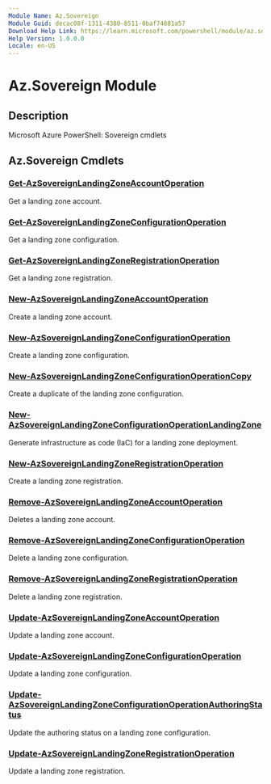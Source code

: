 ```yaml
---
Module Name: Az.Sovereign
Module Guid: decac08f-1311-4380-8511-0baf74881a57
Download Help Link: https://learn.microsoft.com/powershell/module/az.sovereign
Help Version: 1.0.0.0
Locale: en-US
---
```


# Az.Sovereign Module
## Description
Microsoft Azure PowerShell: Sovereign cmdlets

## Az.Sovereign Cmdlets
### [Get-AzSovereignLandingZoneAccountOperation](Get-AzSovereignLandingZoneAccountOperation.md)
Get a landing zone account.

### [Get-AzSovereignLandingZoneConfigurationOperation](Get-AzSovereignLandingZoneConfigurationOperation.md)
Get a landing zone configuration.

### [Get-AzSovereignLandingZoneRegistrationOperation](Get-AzSovereignLandingZoneRegistrationOperation.md)
Get a landing zone registration.

### [New-AzSovereignLandingZoneAccountOperation](New-AzSovereignLandingZoneAccountOperation.md)
Create a landing zone account.

### [New-AzSovereignLandingZoneConfigurationOperation](New-AzSovereignLandingZoneConfigurationOperation.md)
Create a landing zone configuration.

### [New-AzSovereignLandingZoneConfigurationOperationCopy](New-AzSovereignLandingZoneConfigurationOperationCopy.md)
Create a duplicate of the landing zone configuration.

### [New-AzSovereignLandingZoneConfigurationOperationLandingZone](New-AzSovereignLandingZoneConfigurationOperationLandingZone.md)
Generate infrastructure as code (IaC) for a landing zone deployment.

### [New-AzSovereignLandingZoneRegistrationOperation](New-AzSovereignLandingZoneRegistrationOperation.md)
Create a landing zone registration.

### [Remove-AzSovereignLandingZoneAccountOperation](Remove-AzSovereignLandingZoneAccountOperation.md)
Deletes a landing zone account.

### [Remove-AzSovereignLandingZoneConfigurationOperation](Remove-AzSovereignLandingZoneConfigurationOperation.md)
Delete a landing zone configuration.

### [Remove-AzSovereignLandingZoneRegistrationOperation](Remove-AzSovereignLandingZoneRegistrationOperation.md)
Delete a landing zone registration.

### [Update-AzSovereignLandingZoneAccountOperation](Update-AzSovereignLandingZoneAccountOperation.md)
Update a landing zone account.

### [Update-AzSovereignLandingZoneConfigurationOperation](Update-AzSovereignLandingZoneConfigurationOperation.md)
Update a landing zone configuration.

### [Update-AzSovereignLandingZoneConfigurationOperationAuthoringStatus](Update-AzSovereignLandingZoneConfigurationOperationAuthoringStatus.md)
Update the authoring status on a landing zone configuration.

### [Update-AzSovereignLandingZoneRegistrationOperation](Update-AzSovereignLandingZoneRegistrationOperation.md)
Update a landing zone registration.

